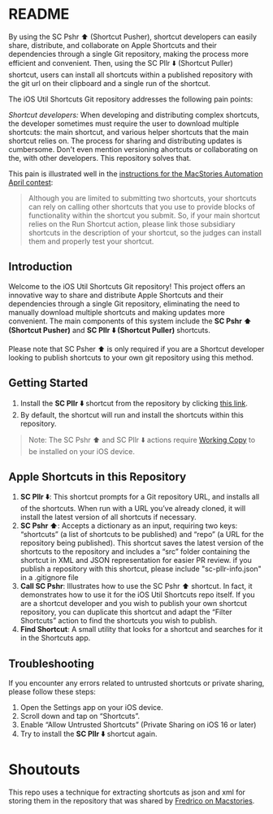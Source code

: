 # README

By using the SC Pshr ⬆️ (Shortcut Pusher), shortcut developers can easily share, distribute, and collaborate on Apple Shortcuts and their dependencies through a single Git repository, making the process more efficient and convenient. Then, using the SC Pllr ⬇️ (Shortcut Puller) shortcut, users can install all shortcuts within a published repository with the git url on their clipboard and a single run of the shortcut.

The iOS Util Shortcuts Git repository addresses the following pain points:

*Shortcut developers:* When developing and distributing complex shortcuts, the developer sometimes must require the user to download multiple shortcuts: the main shortcut, and various helper shortcuts that the main shortcut relies on. The process for sharing and distributing updates is cumbersome. Don't even mention versioning ahortcuts or collaborating on the, with other developers. This repository solves that.

This pain is illustrated well in the [instructions for the MacStories Automation April contest](https://www.macstories.net/stories/enter-your-shortcuts-in-the-2023-automation-april-shortcuts-contest/):

> Although you are limited to submitting two shortcuts, your shortcuts can rely on calling other shortcuts that you use to provide blocks of functionality within the shortcut you submit. So, if your main shortcut relies on the Run Shortcut action, please link those subsidiary shortcuts in the description of your shortcut, so the judges can install them and properly test your shortcut.

## Introduction

Welcome to the iOS Util Shortcuts Git repository! This project offers an innovative way to share and distribute Apple Shortcuts and their dependencies through a single Git repository, eliminating the need to manually download multiple shortcuts and making updates more convenient. The main components of this system include the **SC Pshr ⬆️ (Shortcut Pusher)** and **SC Pllr ⬇️ (Shortcut Puller)** shortcuts. 

Please note that SC Psher ⬆ is only required if you are a Shortcut developer looking to publish shortcuts to your own git repository using this method.

## Getting Started

1. Install the **SC Pllr ⬇️** shortcut from the repository by clicking [this link](https://github.com/lzilioli/iOS-Util-Shortcuts/blob/main/SC%20Pllr%20%E2%AC%87%EF%B8%8F.shortcut?raw=true).
2. By default, the shortcut will run and install the shortcuts within this repository.

>Note: The SC Pshr ⬆️ and SC Pllr ⬇️ actions require [Working Copy](https://workingcopy.app/) to be installed on your iOS device.

## Apple Shortcuts in this Repository

1. **SC Pllr ⬇️**: This shortcut prompts for a Git repository URL, and installs all of the shortcuts. When run with a URL you’ve already cloned, it will install the latest version of all shortcuts if necessary.
2. **SC Pshr ⬆️**: Accepts a dictionary as an input, requiring two keys: “shortcuts” (a list of shortcuts to be published) and “repo” (a URL for the repository being published). This shortcut saves the latest version of the shortcuts to the repository and includes a “src” folder containing the shortcut in XML and JSON representation for easier PR review. if you publish a repository with this shortcut, please include "sc-pllr-info.json" in a .gitignore file
3. **Call SC Pshr**: Illustrates how to use the SC Pshr ⬆️ shortcut. In fact, it demonstrates how to use it for the iOS Util Shortcuts repo itself. If you are a shortcut developer and you wish to publish your own shortcut repository, you can duplicate this shortcut and adapt the “Filter Shortcuts” action to find the shortcuts you wish to publish.
4. **Find Shortcut**: A small utility that looks for a shortcut and searches for it in the Shortcuts app.

## Troubleshooting

If you encounter any errors related to untrusted shortcuts or private sharing, please follow these steps:

1. Open the Settings app on your iOS device.
2. Scroll down and tap on “Shortcuts”.
3. Enable “Allow Untrusted Shortcuts” (Private Sharing on iOS 16 or later)
4. Try to install the **SC Pllr ⬇️** shortcut again.
 
# Shoutouts

This repo uses a technique for extracting shortcuts as json and xml for storing them in the repository that was shared by [Fredrico on Macstories](https://club.macstories.net/posts/parsing-shortcuts-as-xml-or-json-and-extracting-comments-from-them).
